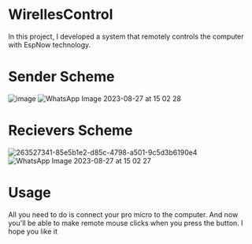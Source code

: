 # WirellesControl
In this project, I developed a system that remotely controls the computer with EspNow technology.
# Sender Scheme
![image](https://github.com/mcskny/WirellesControl/assets/132782511/926f948a-64c5-477d-a220-9994c5004832)
![WhatsApp Image 2023-08-27 at 15 02 28](https://github.com/mcskny/WirellesControl/assets/132782511/5b892779-ba58-45ef-a947-19c6ce182bbd)


# Recievers Scheme
![263527341-85e5b1e2-d85c-4798-a501-9c5d3b6190e4](https://github.com/mcskny/WirellesControl/assets/132782511/07ab2a3f-8165-4f48-8065-4c868026fb39)
![WhatsApp Image 2023-08-27 at 15 02 27](https://github.com/mcskny/WirellesControl/assets/132782511/b58f7d48-7ff8-4b51-b450-9934177ea0c1)

# Usage
All you need to do is connect your pro micro to the computer. And now you'll be able to make remote mouse clicks when you press the button. I hope you like it
